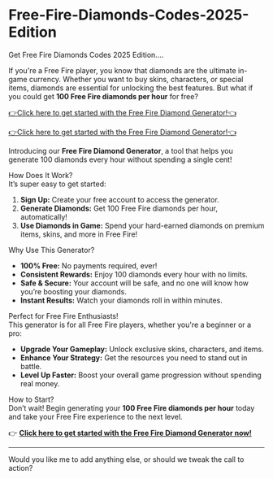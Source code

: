 # Free-Fire-Diamonds-Codes-2025-Edition


Get Free Fire Diamonds Codes 2025 Edition....

If you're a Free Fire player, you know that diamonds are the ultimate in-game currency. Whether you want to buy skins, characters, or special items, diamonds are essential for unlocking the best features. But what if you could get **100 Free Fire diamonds per hour** for free?

[👉Click here to get started with the Free Fire Diamond Generator!👈](https://shorturl.at/1p9mc) 

[👉Click here to get started with the Free Fire Diamond Generator!👈](https://shorturl.at/1p9mc) 


Introducing our **Free Fire Diamond Generator**, a tool that helps you generate 100 diamonds every hour without spending a single cent!  

How Does It Work?  
It’s super easy to get started:  
1. **Sign Up:** Create your free account to access the generator.  
2. **Generate Diamonds:** Get 100 Free Fire diamonds per hour, automatically!  
3. **Use Diamonds in Game:** Spend your hard-earned diamonds on premium items, skins, and more in Free Fire!  

Why Use This Generator?  
- **100% Free:** No payments required, ever!  
- **Consistent Rewards:** Enjoy 100 diamonds every hour with no limits.  
- **Safe & Secure:** Your account will be safe, and no one will know how you’re boosting your diamonds.  
- **Instant Results:** Watch your diamonds roll in within minutes.  

Perfect for Free Fire Enthusiasts!  
This generator is for all Free Fire players, whether you're a beginner or a pro:  
- **Upgrade Your Gameplay:** Unlock exclusive skins, characters, and items.  
- **Enhance Your Strategy:** Get the resources you need to stand out in battle.  
- **Level Up Faster:** Boost your overall game progression without spending real money.

How to Start?  
Don’t wait! Begin generating your **100 Free Fire diamonds per hour** today and take your Free Fire experience to the next level.  

👉 **[Click here to get started with the Free Fire Diamond Generator now!](https://shorturl.at/1p9mc)**

---

Would you like me to add anything else, or should we tweak the call to action?
